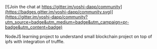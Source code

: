 #####

[![Join the chat at https://gitter.im/yoshi-dapp/community](https://badges.gitter.im/yoshi-dapp/community.svg)](https://gitter.im/yoshi-dapp/community?utm_source=badge&utm_medium=badge&utm_campaign=pr-badge&utm_content=badge)

NodeJS learning project to understand small blockchain project on top of ipfs with integration of truffle.
